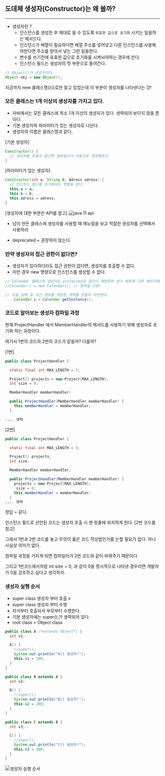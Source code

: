 ## 도데체 생성자(Constructor)는 왜 쓸까?

---

- 생성자란 ?
  - 인스턴스를 생성한 후 재대로 쓸 수 있도록 `유효한 값으로 초기화` 시키는 일을하는 메서드다.
  - 인스턴스가 배열이 필요하다면 배열 주소를 넣어넣고 다른 인스턴스를 사용해야한다면 주소를 받아서 넣는 그런 일을한다.
  - 변수를 쓰기전에 유효한 값으로 초기화를 시켜놔야하는 경우에 쓴다.
  - 인스턴스 필드는 생성자의 첫 부분으로 들어간다.

```java
// Object()가 생성자이다
Object obj = new Object();
```

지금까지 new 클래스명()으로만 알고 있었는데 이 부분이 생성자를 나타낸다는 것!

### 모든 클래스는 1개 이상의 생성자를 가지고 있다.

- 자바에서는 모든 클래스에 최소 1개 이상의 생성자가 있다. 생략되어 보이지 않을 뿐이다.
- 기본 생성자와 파라미터가 있는 생성자로 나뉜다.
- 생성자의 이름은 클래스명과 같다.

[기본 생성자]

```java
Constructor() {
  // 생성자를 만들지 않으면 컴파일러가 자동으로 생성해준다.
}

```

[파라미터가 있는 생성자]

```java
Constructor(int a, String b, Adress adress) {
  // 인스턴스 필드를 초기화하는 역할을 한다.
  this.a = a;
  this.b = b;
  this.adress = adress;
}
```

[생성자에 대한 부분은 API를 참고]
![java 11 api](https://user-images.githubusercontent.com/86590036/127268024-fb611b00-f690-4a2f-b6be-92454e3ebf31.JPG)

- 남이 만든 클래스에 생성자를 사용할 때 메뉴얼을 보고 적절한 생성자를 선택해서 사용하라

- deprecated = 권장하지 않는다.

### 만약 생성자의 접근 권한이 없다면?

- 생성자가 있다하더라도 접근 권한이 없다면,
  생성자를 호출할 수 없다.
- 이런 경우 new 명령으로 인스턴스를 생성할 수 없다.

```java
// Calendar 클래스의 생성자는 protected로 접근이 제한되어 있기 때문에 다른 패키지에서 직접 생성자를 호출할 수 없다.
//Calendar c = new Calendar(); // 컴파일 오류!

// 오늘 날짜 및 시간 정보를 저장한 객체를 만들어 리턴한다.
    Calendar c = Calendar.getInstance();
```

### 코드로 알아보는 생성자 컴파일 과정

현재 ProjectHandler 에서 MemberHandler의 메서드를 사용하기 위해 생성자로 초기화 하는 과정이다.

여기서 1번의 코드와 2번의 코드가 같을까? 다를까?

[1번]

```java
public class ProjectHandler {

  static final int MAX_LENGTH = 5;

  Project[] projects = new Project[MAX_LENGTH];
  int size = 0;

  MemberHandler memberHandler;

  public ProjectHandler(MemberHandler memberHandler) {
    this.memberHandler = memberHandler;
  }

.... 생략
```

[2번]

```java
public class ProjectHandler {

  static final int MAX_LENGTH = 5;

  Project[] projects;
  int size;

  MemberHandler memberHandler;

  public ProjectHandler(MemberHandler memberHandler) {
    projects = new Project[MAX_LENGTH];
     size = 0;
    this.memberHandler = memberHandler;
  }
.... 생략
```

정답 = 같다.

인스턴스 필드로 선언된 코드는 생성자 호출 시 맨 윗줄에 위치하게 된다. [2번 코드를 참고]

그래서 1번과 2번 코드를 놓고 무엇이 옳은 코드 작성법인가를 논할 필요가 없다.
아니 사실상 의미가 없다.

컴파일 과정을 거치게 되면 컴파일러가 2번 코드와 같이 바꿔주기 때문이다.

그리고 1번코드에서처럼 int size = 0; 과 같이 0을 명시적으로 나타낸 경우라면 개발자가 0을 강조하고 싶다고 생각하자.

### 생성자 실행 순서

- super class 생성자 부터 호출 x
- super class 생성자 부터 수행
- 자식부터 호출되서 부모부터 수행한다.
- 기본 생성자에는 super();가 생략되어 있다.
- root class = Object class

```java
public class A /*extends Object*/ {
  int v1;

  A() {
    //super();
    System.out.println("A() 생성자!");
    this.v1 = 100;
  }
}
```

```java
public class B extends A {
  int v2;

  B() {
    //super();
    System.out.println("B() 생성자!");
    this.v2 = 200;
  }
}
```

```java
public class C extends B {
  int v3;

  C() {
    //super();
    System.out.println("C() 생성자!");
    this.v3 = 300;
  }
}
```

![생성자 실행 순서](https://user-images.githubusercontent.com/86590036/127296524-403eebf9-e075-4c02-a7c4-46428076775a.jpg)
